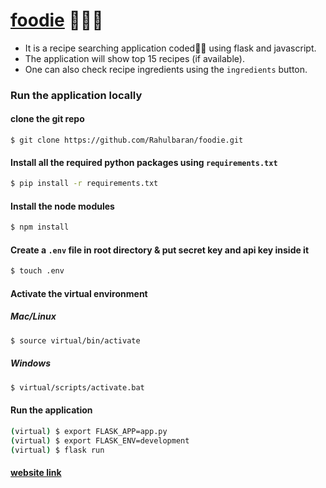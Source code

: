 # [foodie](https://flask-foodie-app.herokuapp.com/) 🥮🎂🍗
* It is a recipe searching application coded👨‍💻 using flask and javascript.
* The application will show top 15 recipes (if available). 
* One can also check recipe ingredients using the `ingredients` button.

### Run the application locally
#### clone the git repo
```shell
$ git clone https://github.com/Rahulbaran/foodie.git
```

#### Install all the required python packages using `requirements.txt`
```bash
$ pip install -r requirements.txt
```

#### Install the node modules
```bash
$ npm install
```

#### Create a `.env` file in root directory & put secret key and api key inside it
```bash
$ touch .env
```

#### Activate the virtual environment
##### Mac/Linux
```bash
$ source virtual/bin/activate
```
##### Windows
```bash
$ virtual/scripts/activate.bat
```
#### Run the application
```bash
(virtual) $ export FLASK_APP=app.py
(virtual) $ export FLASK_ENV=development
(virtual) $ flask run
```

#### [website link](https://flask-foodie-app.herokuapp.com/)
